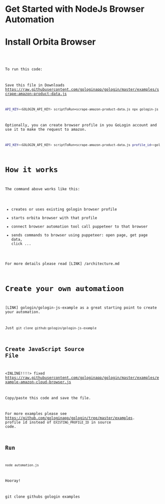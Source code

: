 
# Get Started with NodeJs Browser Automation

#  Install Orbita Browser

# <CODE SAMPLE>

To run this code:

Save this file in Downloads https://raw.githubusercontent.com/gologinapp/gologin/master/examples/scrape-amazon-product-data.js

```sh
API_KEY=<GOLOGIN_API_KEY> scriptToRun=scrape-amazon-product-data.js npx gologin-js
``` 

Optionally, you can create browser profile in you GoLogin account and use it to make the request to amazon.

```sh
API_KEY=<GOLOGIN_API_KEY> scriptToRun=scrape-amazon-product-data.js profile_id=<gologin_profile_id> npx gologin-js-examples -c "run_script"
``` 

# How it works

The command above works like this:
- creates or uses existing gologin browser profile
- starts orbita browser with that profile
- connect browser automation tool call puppeteer to that browser
- sends commands to browser using puppeteer: open page, get page data, click ...

For more details please read [LINK] /architecture.md 

# Create your own automatioon

[LINK] gologin/gologin-js-example 
as a great starting point to create your automation.

Just `git clone github:gologin/gologin-js-example`

## Create JavaScript Source File

<INLINE!!!!> fixed https://raw.githubusercontent.com/gologinapp/gologin/master/examples/example-amazon-cloud-browser.js

Copy/paste this code and save the file.

For more examples please see https://github.com/gologinapp/gologin/tree/master/examples.
profile id instead of `EXISTING_PROFILE_ID` in source code.

## Run 

```
node automation.js
```

Hooray! 

git clone githubs gologin examples




